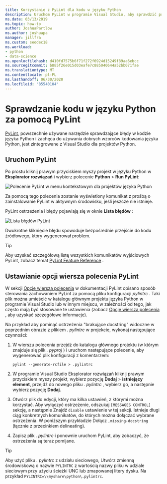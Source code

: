 ```yaml
---
title: Korzystanie z PyLint dla kodu w języku Python
description: Uruchom PyLint w programie Visual Studio, aby sprawdzić problemy w kodzie języka Python, łącznie z opcjami wiersza polecenia, aby dostosować Zaznaczanie błędów.
ms.date: 03/13/2019
ms.topic: how-to
author: JoshuaPartlow
ms.author: joshuapa
manager: jillfra
ms.custom: seodec18
ms.workload:
- python
- data-science
ms.openlocfilehash: d410fd7575b6f71f272f6924d15249f89aa6ebcc
ms.sourcegitcommit: b885f26e015d03eafe7c885040644a52bb071fae
ms.translationtype: MT
ms.contentlocale: pl-PL
ms.lasthandoff: 06/30/2020
ms.locfileid: "85540104"
---
```

# <a name="use-pylint-to-check-python-code"></a>Sprawdzanie kodu w języku Python za pomocą PyLint

[PyLint](https://www.pylint.org/), powszechnie używane narzędzie sprawdzające błędy w kodzie języka Python i zachęca do używania dobrych wzorców kodowania języka Python, jest zintegrowane z Visual Studio dla projektów Python.

## <a name="run-pylint"></a>Uruchom PyLint

Po prostu kliknij prawym przyciskiem myszy projekt w języku Python w **Eksplorator rozwiązań** i wybierz polecenie **Python**  >  **Run PyLint**:

![Polecenie PyLint w menu kontekstowym dla projektów języka Python](media/code-pylint-command.png)

Za pomocą tego polecenia zostanie wyświetlony komunikat z prośbą o zainstalowanie PyLint w aktywnym środowisku, jeśli jeszcze nie istnieje.

PyLint ostrzeżenia i błędy pojawiają się w oknie **Lista błędów** :

![Lista błędów PyLint](media/code-pylint-error-list.png)

Dwukrotne kliknięcie błędu spowoduje bezpośrednie przejście do kodu źródłowego, który wygenerował problem.

> [!Tip]
> Aby uzyskać szczegółową listę wszystkich komunikatów wyjściowych PyLint, zobacz temat [PyLint Feature Reference](https://pylint.readthedocs.io/en/latest/technical_reference/features.html) .

## <a name="set-pylint-command-line-options"></a>Ustawianie opcji wiersza polecenia PyLint

W sekcji [Opcje wiersza polecenia](https://pylint.readthedocs.io/en/latest/user_guide/run.html#command-line-options) w dokumentacji PyLint opisano sposób sterowania zachowaniem PyLint za pomocą pliku konfiguracji *pylintrc* . Taki plik można umieścić w katalogu głównym projektu języka Python w programie Visual Studio lub w innym miejscu, w zależności od tego, jak często mają być stosowane te ustawienia (zobacz [Opcje wiersza polecenia](https://pylint.readthedocs.io/en/latest/user_guide/run.html#command-line-options) , aby uzyskać szczegółowe informacje).

Na przykład aby pominąć ostrzeżenia "brakujące docstring" widoczne w poprzednim obrazie z plikiem *. pylintrc* w projekcie, wykonaj następujące czynności:

1. W wierszu polecenia przejdź do katalogu głównego projektu (w którym znajduje się plik *. pyproj* ) i uruchom następujące polecenie, aby wygenerować plik konfiguracji z komentarzem:

   ```command
   pylint --generate-rcfile > .pylintrc
   ```

1. W programie Visual Studio Eksplorator rozwiązań kliknij prawym przyciskiem myszy projekt, wybierz pozycję **Dodaj**  >  **istniejący element**, przejdź do nowego pliku *. pylintrc* , wybierz go, a następnie wybierz pozycję **Dodaj**.

1. Otwórz plik do edycji, który ma kilka ustawień, z którymi można korzystać. Aby wyłączyć ostrzeżenie, odszukaj `[MESSAGES CONTROL]` sekcję, a następnie Znajdź `disable` ustawienie w tej sekcji. Istnieje długi ciąg konkretnych komunikatów, do których można dołączać wybrane ostrzeżenia. W poniższym przykładzie Dołącz `,missing-docstring` (łącznie z przecinkiem delineating).

1. Zapisz plik *. pylintrc* i ponownie uruchom PyLint, aby zobaczyć, że ostrzeżenia są teraz pomijane.

> [!Tip]
> Aby użyć pliku *. pylintrc* z udziału sieciowego, Utwórz zmienną środowiskową o nazwie `PYLINTRC` z wartością nazwy pliku w udziale sieciowym przy użyciu ścieżki UNC lub zmapowanej litery dysku. Na przykład `PYLINTRC=\\myshare\python\.pylintrc`.
